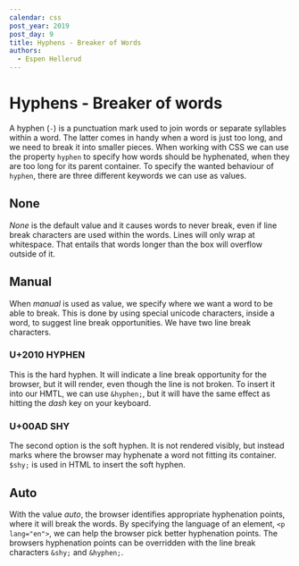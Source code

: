 ```yaml
---
calendar: css
post_year: 2019
post_day: 9
title: Hyphens - Breaker of Words
authors:
  - Espen Hellerud
---
```

# Hyphens - Breaker of words
A hyphen (`-`) is a punctuation mark used to join words or separate syllables within a word. The latter comes in handy when a word is just too long, and we need to break it into smaller pieces.
When working with CSS we can use the property `hyphen` to specify how words should be hyphenated, when they are too long for its parent container. To specify the wanted behaviour of `hyphen`, there are three different keywords we can use as values.

## None
_None_ is the default value and it causes words to never break, even if line break characters are used within the words. Lines will only wrap at whitespace. That entails that words longer than the box will overflow outside of it.

## Manual
When _manual_ is used as value, we specify where we want a word to be able to break. This is done by using special unicode characters, inside a word, to suggest line break opportunities. We have two line break characters. 

### U+2010 HYPHEN
This is the hard hyphen. It will indicate a line break opportunity for the browser, but it will render, even though the line is not broken. To insert it into our HMTL, we can use `&hyphen;`, but it will have the same effect as hitting the _dash_ key on your keyboard. 

### U+00AD SHY
The second option is the soft hyphen. It is not rendered visibly, but instead marks where the browser may hyphenate a word not fitting its container. `$shy;` is used in HTML to insert the soft hyphen.

## Auto
With the value _auto_,  the browser identifies appropriate hyphenation points, where it will break the words. By specifying the language of an element, `<p lang="en">`,  we can help the browser pick better hyphenation points. The browsers hyphenation points can be overridden with the line break characters `&shy;` and `&hyphen;`.

